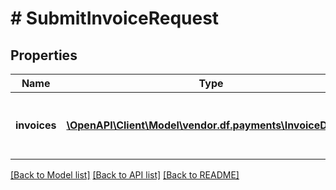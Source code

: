 # # SubmitInvoiceRequest

## Properties

Name | Type | Description | Notes
------------ | ------------- | ------------- | -------------
**invoices** | [**\OpenAPI\Client\Model\vendor.df.payments\InvoiceDetail[]**](InvoiceDetail.md) | An array of invoice details to be submitted. | [optional]

[[Back to Model list]](../../README.md#models) [[Back to API list]](../../README.md#endpoints) [[Back to README]](../../README.md)
